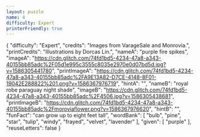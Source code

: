 ```yaml
---
layout: puzzle
name: 4
difficulty: Expert
printerFriendly: true
---
```

{
    "difficulty": "Expert",
    "credits": "Images from VarageSale and Monrovia.",
    "printCredits": "Illustrations by Dorcas Lin.",
    "nameA": "purple fire spikes",
    "imageA": "https://cdn.glitch.com/74fd1bd5-4234-47a8-a343-40155bb85adc%2F05d1e995c3555c8035e2970e0d07bd5d.jpg?v=1586305441780",
    "printImageA": "https://cdn.glitch.com/74fd1bd5-4234-47a8-a343-40155bb85adc%2FA9E13A82-D7CE-4148-8F01-19042E288822%201.png?v=1586367976719",
    "hintA": "",
    "nameB": "royal robe paraguay night shade",
    "imageB": "https://cdn.glitch.com/74fd1bd5-4234-47a8-a343-40155bb85adc%2F4506.jpg?v=1586305438681",
    "printImageB": "https://cdn.glitch.com/74fd1bd5-4234-47a8-a343-40155bb85adc%2Fmoroviaflower.png?v=1586367976620",
    "hintB": "",
    "funFact": "can grow up to eight feet tall",
    "wordBank": [
        "bulb",
        "pine",
        "star",
        "tulip",
        "windy",
        "frayed",
        "velvet",
        "lavender"
    ],
    "given": [
        "purple"
    ],
    "reuseLetters": false
}